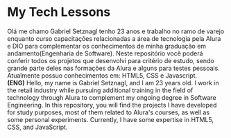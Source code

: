 # My Tech Lessons

  Olá me chamo Gabriel Setznagl tenho 23 anos e trabalho no ramo de varejo enquanto curso capacitações relacionadas a área de tecnologia pela Alura e DIO para complementar os conhecimentos de minha graduação em andamento(Engenharia de Software).
  Neste repositório você poderá conferir todos os projetos que desenvolvi para critério de estudo, sendo grande parte deles nas formações da Alura e alguns para testes pessoais. Atualmente possuo conhecimentos em: HTML5, CSS e Javascript.
  <br><strong>(ENG)</strong>
  Hello, my name is Gabriel Setznagl, and I am 23 years old. I work in the retail industry while pursuing additional training in the field of technology through Alura to complement my ongoing degree in Software Engineering. In this repository, you will find the projects I have developed for study purposes, most of them related to Alura's courses, as well as some personal experiments. Currently, I have some expertise in HTML5, CSS, and JavaScript.<br>


